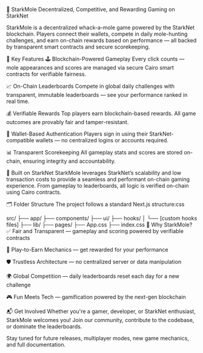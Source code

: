 🎯 StarkMole
Decentralized, Competitive, and Rewarding Gaming on StarkNet

StarkMole is a decentralized whack-a-mole game powered by the StarkNet blockchain. Players connect their wallets, compete in daily mole-hunting challenges, and earn on-chain rewards based on performance — all backed by transparent smart contracts and secure scorekeeping.

🚀 Key Features
🕹️ Blockchain-Powered Gameplay
Every click counts — mole appearances and scores are managed via secure Cairo smart contracts for verifiable fairness.

📈 On-Chain Leaderboards
Compete in global daily challenges with transparent, immutable leaderboards — see your performance ranked in real time.

💰 Verifiable Rewards
Top players earn blockchain-based rewards. All game outcomes are provably fair and tamper-resistant.

🔐 Wallet-Based Authentication
Players sign in using their StarkNet-compatible wallets — no centralized logins or accounts required.

📊 Transparent Scorekeeping
All gameplay stats and scores are stored on-chain, ensuring integrity and accountability.

🌉 Built on StarkNet
StarkMole leverages StarkNet’s scalability and low transaction costs to provide a seamless and performant on-chain gaming experience. From gameplay to leaderboards, all logic is verified on-chain using Cairo contracts.

🗂️ Folder Structure
The project follows a standard Next.js structure:css

src/
├── app/
├── components/
├── ui/
├── hooks/
│   └── [custom hooks files]
├── lib/
├── pages/
├── App.css
├── index.css
🧠 Why StarkMole?
✅ Fair and Transparent — gameplay and scoring powered by verifiable contracts

🎁 Play-to-Earn Mechanics — get rewarded for your performance

🛡️ Trustless Architecture — no centralized server or data manipulation

🌍 Global Competition — daily leaderboards reset each day for a new challenge

🎮 Fun Meets Tech — gamification powered by the next-gen blockchain

📬 Get Involved
Whether you're a gamer, developer, or StarkNet enthusiast, StarkMole welcomes you! Join our community, contribute to the codebase, or dominate the leaderboards.

Stay tuned for future releases, multiplayer modes, new game mechanics, and full documentation.

